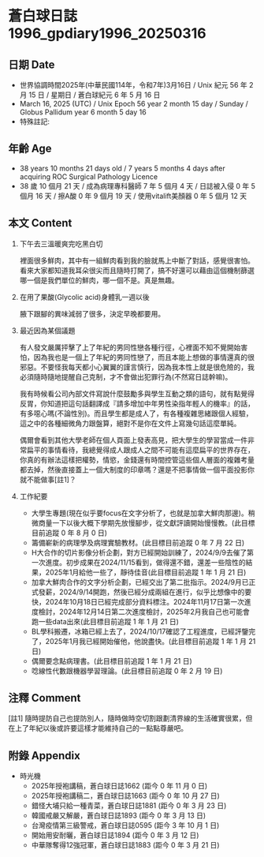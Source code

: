 [_metadata_:encoding]: - "utf-8"
[_metadata_:language]: - "zh-Hant-TW"
[_metadata_:fileformat]: - "markdown"
[_metadata_:MIME_type]: - "text/plain"
[_metadata_:markdown_version]: - "commonmark version 0.30"
[_metadata_:markdown_spec]: - "https://spec.commonmark.org/0.30/"

# 蒼白球日誌1996_gpdiary1996_20250316 #

## 日期 Date ##

* 世界協調時間2025年(中華民國114年，令和7年)3月16日 / Unix 紀元 56 年 2 月 15 日 / 星期日 / 蒼白球紀元 6 年 5 月 16 日
* March 16, 2025 (UTC) / Unix Epoch 56 year 2 month 15 day / Sunday / Globus Pallidum year 6 month 5 day 16
* 特殊註記:

## 年齡 Age ##

* 38 years 10 months 21 days old / 7 years 5 months 4 days after acquiring ROC Surgical Pathology Licence
* 38 歲 10 個月 21 天 / 成為病理專科醫師 7 年 5 個月 4 天 / 日誌被入侵 0 年 5 個月 16 天 / 擦A酸 0 年 9 個月 19 天 / 使用vitalift美顏器 0 年 5 個月 12 天

## 本文 Content ##

1. 下午去三溫暖爽完吃黑白切

    裡面很多鮮肉，其中有一組鮮肉看到我的臉就馬上中斷了對話，感覺很害怕。看來大家都知道我耳朵很尖而且隨時打開了，搞不好還可以藉由這個機制篩選哪一個是我們單位的鮮肉，哪一個不是。真是無趣。

2. 在用了果酸(Glycolic acid)身體乳一週以後

    腋下跟腳的異味減弱了很多，決定早晚都要用。

3. 最近因為某個議題

    有人發文嚴厲抨擊了上了年紀的男同性戀各種行徑，心裡面不知不覺開始害怕，因為我也是一個上了年紀的男同性戀了，而且本能上想做的事情還真的很邪惡。不要怪我每天都小心翼翼的謹言慎行，因為我本性上就是很危險的，我必須隨時隨地提醒自己克制，才不會做出犯罪行為(不然寫日誌幹嘛)。
    
    我有時候看公司內部文件寫說什麼鼓勵多與學生互動之類的語句，就有點覺得反胃，你知道把這句話翻譯成『請多增加中年男性染指年輕人的機率』的話，有多噁心嗎(不論性別)。而且學生都是成人了，有各種複雜思緒跟個人經驗，這之中的各種細微角力跟盤算，絕對不是你在文件上寫幾句話這麼單純。

    偶爾會看到其他大學老師在個人頁面上發表高見，把大學生的學習當成一件非常扁平的事情看待，我總覺得成人跟成人之間不可能有這麼扁平的世界存在，你真的有辦法這樣把權勢，情慾，金錢還有時間控管這些個人層面的複雜考量都去掉，然後直接蓋上一個大制度的印章嗎？還是不把事情做一個平面投影你就不能做事[註1]？

4. 工作紀要

    - 大學生專題(現在似乎要focus在文字分析了，也就是加拿大鮮肉那邊)。稍微商量一下以後大概下學期先放慢腳步，從文獻評讀開始慢慢教。(此目標目前追蹤 0 年 8 月 0 日)
    - 籌備嶄新的病理學及病理實驗教材。(此目標目前追蹤 0 年 7 月 22 日)
    - H大合作的切片影像分析企劃，對方已經開始訓練了，2024/9/9去催了第一次進度。初步成果在2024/11/15看到，做得還不錯，還差一些陰性的結果，2025年1月給他一些了，靜待佳音(此目標目前追蹤 1 年 1 月 21 日)
    - 加拿大鮮肉合作的文字分析企劃，已經交出了第二批指示。2024/9月已正式發薪，2024/9/14開跑，然後已經分成兩組在進行，似乎比想像中的要快，2024年10月18日已經完成部分資料標注。2024年11月17日第一次進度檢討，2024年12月14日第二次進度檢討，2025年2月我自己也可能會跑一些data出來(此目標目前追蹤 1 年 1 月 21 日)
    - BL學科搬遷，冰箱已經上去了，2024/10/17確認了工程進度，已經評鑒完了，2025年1月我已經開始催他，他說盡快。(此目標目前追蹤 1 年 1 月 21 日)
    - 偶爾要念點病理書。(此目標目前追蹤 1 年 1 月 21 日)
    - 唸線性代數跟機器學習理論。(此目標目前追蹤 0 年 2 月 19 日)

## 注釋 Comment ##

[註1] 隨時提防自己也提防別人，隨時做時空切割跟劃清界線的生活確實很累，但在上了年紀以後或許要這樣才能維持自己的一點點尊嚴吧。

## 附錄 Appendix ##

* 時光機
    - 2025年授袍講稿，蒼白球日誌1662 (距今 0 年 11 月 0 日)
    - 2025年授袍講稿二，蒼白球日誌1663 (距今 0 年 10 月 27 日)
    - 錯怪大埔只給一種青菜，蒼白球日誌1881 (距今 0 年 3 月 23 日)
    - 韓國戒嚴又解嚴，蒼白球日誌1893 (距今 0 年 3 月 13 日)
    - 台灣疫情第三級警戒，蒼白球日誌0595 (距今 3 年 10 月 1 日)
    - 開始用安耐曬，蒼白球日誌1894 (距今 0 年 3 月 12 日)
    - 中華隊奪得12強冠軍，蒼白球日誌1883 (距今 0 年 3 月 21 日)
